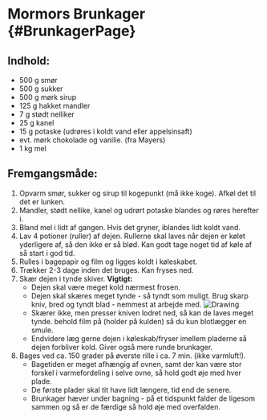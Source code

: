 # Mormors Brunkager                                           {#BrunkagerPage}

## Indhold:
- 500 g smør
- 500 g sukker
- 500 g mørk sirup
- 125 g hakket mandler
-   7 g stødt nelliker
-  25 g kanel
-  15 g potaske (udrøres i koldt vand eller appelsinsaft)
- evt. mørk chokolade og vanilie. (fra Mayers)
-   1 kg mel

## Fremgangsmåde:
1. Opvarm smør, sukker og sirup til kogepunkt (må ikke koge). Afkøl det til det er lunken.
2. Mandler, stødt nellike, kanel og udrørt potaske blandes og røres herefter i.
3. Bland mel i lidt af gangen. Hvis det gryner, iblandes lidt koldt vand.
4. Lav 4 potioner (ruller) af dejen. Rullerne skal laves når dejen er kølet yderligere af, så den ikke er så blød. Kan godt tage noget tid af køle af så start i god tid.
5. Rulles i bagepapir og film og ligges koldt i køleskabet.
6. Trækker 2-3 dage inden det bruges. Kan fryses ned.
7. Skær dejen i tynde skiver. **Vigtigt:**
   - Dejen skal være meget kold nærmest frosen.
   - Dejen skal skæres meget tynde - så tyndt som muligt. Brug skarp kniv, bred og tyndt blad - nemmest at arbejde med. <img src="../småkager/images/brunkage.png" alt="Drawing" style="pos: right;"/>
   - Skærer ikke, men presser kniven lodret ned, så kan de laves meget tynde. behold film på (holder på kulden) så du kun blotlægger en smule.
   - Endvidere læg gerne dejen i køleskab/fryser imellem pladerne så dejen forbliver kold. Giver også mere runde brunkager.
8. Bages ved ca. 150 grader på øverste rille i ca. 7 min. (ikke varmluft!).
   - Bagetiden er meget afhængig af ovnen, samt der kan være stor forskel i varmefordeling i selve ovne, så hold godt øje med hver plade.
   - De første plader skal tit have lidt længere, tid end de senere.
   - Brunkager hæver under bagning - på et tidspunkt falder de ligesom sammen og så er de færdige så hold øje med overfalden.
